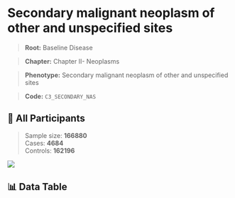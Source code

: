 # Secondary malignant neoplasm of other and unspecified sites

> **Root:** Baseline Disease  

> **Chapter:** Chapter II- Neoplasms  

> **Phenotype:** Secondary malignant neoplasm of other and unspecified sites  

> **Code:** `C3_SECONDARY_NAS`

## 🧪 All Participants  
> Sample size: **166880**  
> Cases: **4684**  
> Controls: **162196**
<img src="/Sensitive/Figures/ALL/Incidence/C3_SECONDARY_NAS.png"/>

## 📊 Data Table
<CsvTableMRF src="/Sensitive/Data/ALL/Incidence/COX_C3_SECONDARY_NAS.csv"/>

